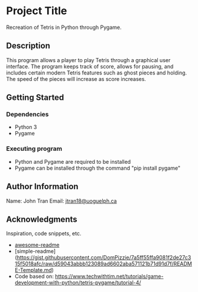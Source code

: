# Project Title

Recreation of Tetris in Python through Pygame.

## Description

This program allows a player to play Tetris through a graphical user interface. The program keeps track of score, allows for pausing, and includes certain modern Tetris features such as ghost pieces and holding.
The speed of the pieces will increase as score increases.

## Getting Started

### Dependencies

* Python 3
* Pygame

### Executing program

* Python and Pygame are required to be installed
* Pygame can be installed through the command "pip install pygame"

## Author Information

Name: John Tran
Email: jtran18@uoguelph.ca

## Acknowledgments

Inspiration, code snippets, etc.
* [awesome-readme](https://github.com/matiassingers/awesome-readme)
* [simple-readme] (https://gist.githubusercontent.com/DomPizzie/7a5ff55ffa9081f2de27c315f5018afc/raw/d59043abbb123089ad6602aba571121b71d91d7f/README-Template.md)
* Code based on: https://www.techwithtim.net/tutorials/game-development-with-python/tetris-pygame/tutorial-4/



